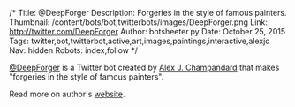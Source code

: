 /*
Title: @DeepForger
Description: Forgeries in the style of famous painters.
Thumbnail: /content/bots/bot,twitterbots/images/DeepForger.png
Link: http://twitter.com/DeepForger
Author: botsheeter.py
Date: October 25, 2015
Tags: twitter,bot,twitterbot,active,art,images,paintings,interactive,alexjc
Nav: hidden
Robots: index,follow
*/

[@DeepForger](https://twitter.com/DeepForger) is a Twitter bot created by [Alex J. Champandard](https://twitter.com/alexjc) that makes "forgeries in the style of famous painters".

Read more on author's [website](http://nucl.ai/blog/forgeries-user-guide/).
